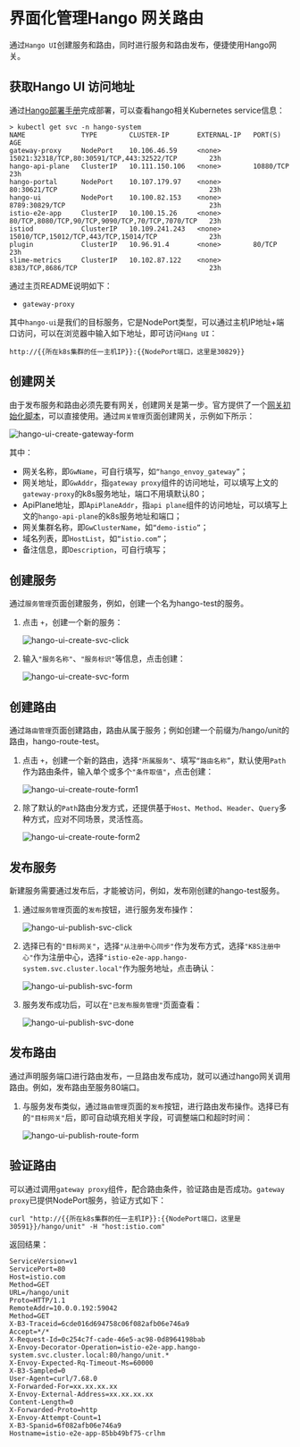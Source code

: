 # 界面化管理Hango 网关路由

通过`Hango UI`创建服务和路由，同时进行服务和路由发布，便捷使用Hango网关。

## 获取Hango UI 访问地址
通过[Hango部署手册](../install/README.zh_CN.md)完成部署，可以查看hango相关Kubernetes service信息：

```shell
> kubectl get svc -n hango-system
NAME              TYPE        CLUSTER-IP       EXTERNAL-IP   PORT(S)                                           AGE
gateway-proxy     NodePort    10.106.46.59     <none>        15021:32318/TCP,80:30591/TCP,443:32522/TCP        23h
hango-api-plane   ClusterIP   10.111.150.106   <none>        10880/TCP                                         23h
hango-portal      NodePort    10.107.179.97    <none>        80:30621/TCP                                      23h
hango-ui          NodePort    10.100.82.153    <none>        8789:30829/TCP                                    23h
istio-e2e-app     ClusterIP   10.100.15.26     <none>        80/TCP,8080/TCP,90/TCP,9090/TCP,70/TCP,7070/TCP   23h
istiod            ClusterIP   10.109.241.243   <none>        15010/TCP,15012/TCP,443/TCP,15014/TCP             23h
plugin            ClusterIP   10.96.91.4       <none>        80/TCP                                            23h
slime-metrics     ClusterIP   10.102.87.122    <none>        8383/TCP,8686/TCP                                 23h
```
通过主页README说明如下：
- `gateway-proxy`

其中`hango-ui`是我们的目标服务，它是NodePort类型，可以通过主机IP地址+端口访问，可以在浏览器中输入如下地址，即可访问`Hang UI`：
```shell
http://{{所在k8s集群的任一主机IP}}:{{NodePort端口，这里是30829}}
```

## 创建网关

由于发布服务和路由必须先要有网关，创建网关是第一步。官方提供了一个[网关初始化脚本](../install/init-hango/init.sh)，可以直接使用。通过`网关管理`页面创建网关，示例如下所示：

   ![hango-ui-create-gateway-form](../images/hango-ui-create-gateway-form.png)

其中：
- 网关名称，即`GwName`，可自行填写，如`“hango_envoy_gateway”`；
- 网关地址，即`GwAddr`，指`gateway proxy`组件的访问地址，可以填写上文的`gateway-proxy`的k8s服务地址，端口不用填默认80；
- ApiPlane地址，即`ApiPlaneAddr`，指`api plane`组件的访问地址，可以填写上文的`hango-api-plane`的k8s服务地址和端口；
- 网关集群名称，即`GwClusterName`，如`“demo-istio”`；
- 域名列表，即`HostList`，如`“istio.com”`；
- 备注信息，即`Description`，可自行填写；

## 创建服务

通过`服务管理`页面创建服务，例如，创建一个名为hango-test的服务。

1. 点击 `+`，创建一个新的服务：

   ![hango-ui-create-svc-click](../images/hango-ui-create-svc-click.png)

2. 输入`"服务名称"`、`"服务标识"`等信息，点击创建：

   ![hango-ui-create-svc-form](../images/hango-ui-create-svc-form.png)

## 创建路由

通过`路由管理`页面创建路由，路由从属于服务；例如创建一个前缀为/hango/unit的路由，hango-route-test。

1. 点击 `+`，创建一个新的路由，选择`"所属服务"`、填写`“路由名称”`，默认使用`Path`作为路由条件，输入单个或多个`"条件取值"`，点击创建：

   ![hango-ui-create-route-form1](../images/hango-ui-create-route-form1.png)

2. 除了默认的`Path`路由分发方式，还提供基于`Host`、`Method`、`Header`、`Query`多种方式，应对不同场景，灵活性高。

   ![hango-ui-create-route-form2](../images/hango-ui-create-route-form2.png)


## 发布服务

新建服务需要通过发布后，才能被访问，例如，发布刚创建的hango-test服务。

1. 通过`服务管理`页面的`发布`按钮，进行服务发布操作：
  
   ![hango-ui-publish-svc-click](../images/hango-ui-publish-svc-click.png)

2. 选择已有的`"目标网关"`，选择`"从注册中心同步"`作为发布方式，选择`"K8S注册中心"`作为注册中心，选择`"istio-e2e-app.hango-system.svc.cluster.local"`作为服务地址，点击确认：

   ![hango-ui-publish-svc-form](../images/hango-ui-publish-svc-form.png)

3. 服务发布成功后，可以在`"已发布服务管理"`页面查看：

   ![hango-ui-publish-svc-done](../images/hango-ui-publish-svc-done.png)

## 发布路由

通过声明服务端口进行路由发布，一旦路由发布成功，就可以通过hango网关调用路由。例如，发布路由至服务80端口。

1. 与服务发布类似，通过`路由管理`页面的`发布`按钮，进行路由发布操作。选择已有的`"目标网关"`后，即可自动填充相关字段，可调整端口和超时时间：

    ![hango-ui-publish-route-form](../images/hango-ui-publish-route-form.png)

## 验证路由

可以通过调用`gateway proxy`组件，配合路由条件，验证路由是否成功。`gateway proxy`已提供NodePort服务，验证方式如下：

```shell
curl "http://{{所在k8s集群的任一主机IP}}:{{NodePort端口，这里是30591}}/hango/unit" -H "host:istio.com"
```

返回结果：

```shell
ServiceVersion=v1
ServicePort=80
Host=istio.com
Method=GET
URL=/hango/unit
Proto=HTTP/1.1
RemoteAddr=10.0.0.192:59042
Method=GET
X-B3-Traceid=6cde016d694758c06f082afb06e746a9
Accept=*/*
X-Request-Id=0c254c7f-cade-46e5-ac98-0d8964198bab
X-Envoy-Decorator-Operation=istio-e2e-app.hango-system.svc.cluster.local:80/hango/unit.*
X-Envoy-Expected-Rq-Timeout-Ms=60000
X-B3-Sampled=0
User-Agent=curl/7.68.0
X-Forwarded-For=xx.xx.xx.xx
X-Envoy-External-Address=xx.xx.xx.xx
Content-Length=0
X-Forwarded-Proto=http
X-Envoy-Attempt-Count=1
X-B3-Spanid=6f082afb06e746a9
Hostname=istio-e2e-app-85bb49bf75-crlhm
```

